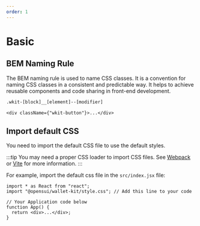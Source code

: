 ```yaml
---
order: 1
---
```


# Basic

## BEM Naming Rule

The BEM naming rule is used to name CSS classes.
It is a convention for naming CSS classes in a consistent and predictable way.
It helps to achieve reusable components and code sharing in front-end development.

```txt
.wkit-[block]__[element]--[modifier]
```

```
<div className={"wkit-button"}>...</div>
```

## Import default CSS

You need to import the default CSS file to use the default styles.

:::tip
You may need a proper CSS loader to import CSS files. See [Webpack](https://webpack.js.org/loaders/css-loader/) or [Vite](https://vitejs.dev/guide/features.html#css) for more information.
:::

For example, import the default css file in the `src/index.jsx` file:

```
import * as React from "react";
import "@opensui/wallet-kit/style.css"; // Add this line to your code

// Your Application code below
function App() {
  return <div>...</div>;
}
```
